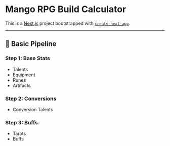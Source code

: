 # Mango RPG Build Calculator

This is a [Next.js](https://nextjs.org) project bootstrapped with [`create-next-app`](https://nextjs.org/docs/app/api-reference/cli/create-next-app).

---

## 🧮 Basic Pipeline

### Step 1: Base Stats
- Talents
- Equipment
- Runes
- Artifacts

### Step 2: Conversions
- Conversion Talents

### Step 3: Buffs
- Tarots
- Buffs
